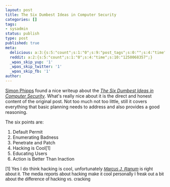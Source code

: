 ```yaml
---
layout: post
title: The Six Dumbest Ideas in Computer Security
categories: []
tags:
- sysadmin
status: publish
type: post
published: true
meta:
  delicious: a:3:{s:5:"count";s:1:"0";s:9:"post_tags";s:0:"";s:4:"time";s:10:"1250068357";}
  reddit: a:2:{s:5:"count";s:1:"0";s:4:"time";s:10:"1250068357";}
  _wpas_skip_yup: '1'
  _wpas_skip_twitter: '1'
  _wpas_skip_fb: '1'
author: 
---
```

<p><span><a href="http://www.webmink.net/speaker.htm">Simon Phipps</a> found a nice writeup about the </span><a href="http://www.ranum.com/security/computer_security/editorials/dumb/"><em>The Six Dumbest Ideas in Computer Security</em></a>. What's really nice about it is the direct and honest content of the original post. Not too much not too little, still it covers everything that basic planning needs to address and also provides a good reasoning.</p>
<p>The six points are:</p>
<ol>
<li>Default Permit</li>
<li>Enumerating Badness</li>
<li>Penetrate and Patch</li>
<li>Hacking is Cool[1]</li>
<li>Educating Users</li>
<li>Action is Better Than Inaction</li>
</ol>
<p>[1] Yes I do think hacking is cool, unfortunately <span style="font-family:Arial,Helvetica,sans-serif;"><a href="http://www.ranum.com/"><em>Marcus J. Ranum</em></a> is right about it. The media reports about hacking make it cool personally I freak out a bit about the difference of hacking vs. cracking</span><strong><span style="font-family:Arial,Helvetica,sans-serif;">
</span></strong></p>
